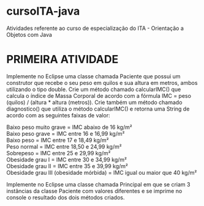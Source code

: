 # cursoITA-java
Atividades referente ao curso de especialização do ITA - Orientação a Objetos com Java

# PRIMEIRA ATIVIDADE
Implemente no Eclipse uma classe chamada Paciente que possui um construtor que recebe o seu peso em quilos e sua altura em metros, ambos utilizando o tipo double. Crie um método chamado calcularIMC() que calcula o índice de Massa Corporal de acordo com a fórmula IMC = peso (quilos) / (altura * altura (metros)). Crie também um método chamado diagnostico() que utiliza o método calcularIMC() e retorna uma String de acordo com as seguintes faixas de valor:

Baixo peso muito grave = IMC abaixo de 16 kg/m²  
Baixo peso grave = IMC entre 16 e 16,99 kg/m²  
Baixo peso = IMC entre 17 e 18,49 kg/m²  
Peso normal = IMC entre 18,50 e 24,99 kg/m²  
Sobrepeso = IMC entre 25 e 29,99 kg/m²  
Obesidade grau I = IMC entre 30 e 34,99 kg/m²  
Obesidade grau II = IMC entre 35 e 39,99 kg/m²  
Obesidade grau III (obesidade mórbida) = IMC igual ou maior que 40 kg/m²  

Implemente no Eclipse uma classe chamada Principal em que se criam 3 instâncias da classe Paciente com valores diferentes e se imprime no console o resultado dos dois métodos criados.
